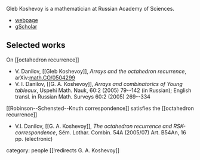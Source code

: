 
Gleb Koshevoy is a mathematician at Russian Academy of Sciences. 

* [webpage](http://mathecon.cemi.rssi.ru/en/koshevoy)
* [gScholar](https://scholar.google.com/citations?user=NBV3-VcAAAAJ)

## Selected works

On [[octahedron recurrence]]

* V. Danilov, [[Gleb Koshevoy]], _Arrays and the octahedron recurrence_, arXiv:[math.CO/0504299](https://arxiv.org/abs/math/0504299)
* V. I. Danilov, [[G. A. Koshevoy]], _Arrays and combinatorics of Young tableaux_, Uspehi Math.
Nauk, 60:2 (2005) 79--142 (in Russian); English transl. in Russian Math. Surveys 60:2 (2005) 269--334

[[Robinson--Schensted--Knuth correspondence]] satisfies the [[octahedron recurrence]] 

* V.I. Danilov, [[G. A. Koshevoy]], _The octahedron recurrence and RSK-correspondence_, Sém. Lothar. Combin. 54A (2005/07) Art. B54An, 16 pp. (electronic)


category: people
[[!redirects G. A. Koshevoy]]